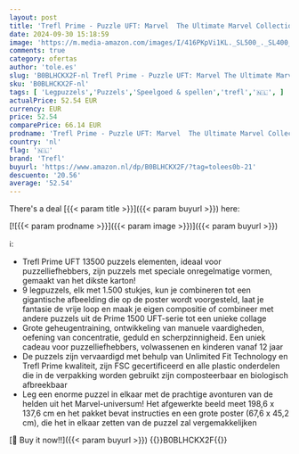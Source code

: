 ```yaml
---
layout: post
title: 'Trefl Prime - Puzzle UFT: Marvel  The Ultimate Marvel Collection - 13500 Stukjes  Grote Puzzel  Dikste Karton  BIO  EKO  Collage Met Superhelden  Vermaak Voor Volwassenen En Kinderen Vanaf 12 Jaar'
date: 2024-09-30 15:18:59
image: 'https://m.media-amazon.com/images/I/416PKpVi1KL._SL500_._SL400_.jpg'
comments: true
category: ofertas
author: 'tole.es'
slug: 'B0BLHCKX2F-nl Trefl Prime - Puzzle UFT: Marvel The Ultimate Marvel...'
sku: 'B0BLHCKX2F-nl'
tags: [ 'Legpuzzels','Puzzels','Speelgoed & spellen','trefl','🇳🇱', ]
actualPrice: 52.54 EUR
currency: EUR
price: 52.54
comparePrice: 66.14 EUR
prodname: 'Trefl Prime - Puzzle UFT: Marvel  The Ultimate Marvel Collection - 13500 Stukjes  Grote Puzzel  Dikste Karton  BIO  EKO  Collage Met Superhelden  Vermaak Voor Volwassenen En Kinderen Vanaf 12 Jaar'
country: 'nl'
flag: '🇳🇱'
brand: 'Trefl'
buyurl: 'https://www.amazon.nl/dp/B0BLHCKX2F/?tag=tolees0b-21'
descuento: '20.56'
average: '52.54'
---
```


There's a deal [{{< param title >}}]({{< param buyurl >}})  here:

[![{{< param prodname >}}]({{< param image >}})]({{< param buyurl >}})

ℹ️:

- Trefl Prime UFT 13500 puzzels elementen, ideaal voor puzzelliefhebbers, zijn puzzels met speciale onregelmatige vormen, gemaakt van het dikste karton!
- 9 legpuzzels, elk met 1.500 stukjes, kun je combineren tot een gigantische afbeelding die op de poster wordt voorgesteld, laat je fantasie de vrije loop en maak je eigen compositie of combineer met andere puzzels uit de Prime 1500 UFT-serie tot een unieke collage
- Grote geheugentraining, ontwikkeling van manuele vaardigheden, oefening van concentratie, geduld en scherpzinnigheid. Een uniek cadeau voor puzzelliefhebbers, volwassenen en kinderen vanaf 12 jaar
- De puzzels zijn vervaardigd met behulp van Unlimited Fit Technology en Trefl Prime kwaliteit, zijn FSC gecertificeerd en alle plastic onderdelen die in de verpakking worden gebruikt zijn composteerbaar en biologisch afbreekbaar
- Leg een enorme puzzel in elkaar met de prachtige avonturen van de helden uit het Marvel-universum! Het afgewerkte beeld meet 198,6 x 137,6 cm en het pakket bevat instructies en een grote poster (67,6 x 45,2 cm), die het in elkaar zetten van de puzzel zal vergemakkelijken

[🛒 Buy it now!!]({{< param buyurl >}})
{{<world>}}B0BLHCKX2F{{</world>}}
